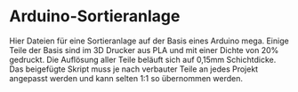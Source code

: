 # Arduino-Sortieranlage

Hier Dateien für eine Sortieranlage auf der Basis eines Arduino mega. Einige Teile der Basis sind im 3D Drucker aus PLA und mit einer Dichte von 20% gedruckt. Die Auflösung aller Teile beläuft sich auf 0,15mm Schichtdicke. Das beigefügte Skript muss je nach verbauter Teile an jedes Projekt angepasst werden und kann selten 1:1 so übernommen werden. 


